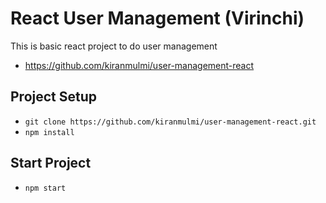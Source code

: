 # React User Management (Virinchi)

This is basic react project to do user management
- https://github.com/kiranmulmi/user-management-react

## Project Setup

- `git clone https://github.com/kiranmulmi/user-management-react.git`
- `npm install`

## Start Project
- `npm start`


